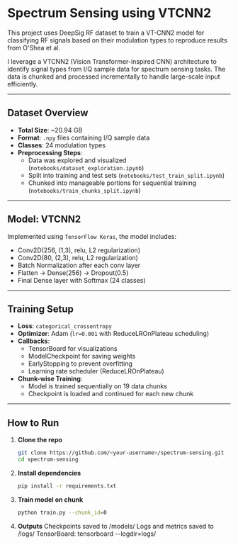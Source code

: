 # Spectrum Sensing using VTCNN2

This project uses DeepSig RF dataset to train a VT-CNN2 model for classifying RF signals based on their modulation types to reproduce results from O'Shea et al.

I leverage a VTCNN2 (Vision Transformer-inspired CNN) architecture to identify signal types from I/Q sample data for spectrum sensing tasks. The data is chunked and processed incrementally to handle large-scale input efficiently.

---

## Dataset Overview

- **Total Size**: ~20.94 GB
- **Format**: `.npy` files containing I/Q sample data
- **Classes**: 24 modulation types
- **Preprocessing Steps**:
  - Data was explored and visualized (`notebooks/dataset_exploration.ipynb`)
  - Split into training and test sets (`notebooks/test_train_split.ipynb`)
  - Chunked into manageable portions for sequential training (`notebooks/train_chunks_split.ipynb`)

---

## Model: VTCNN2

Implemented using `TensorFlow Keras`, the model includes:

- Conv2D(256, (1,3), relu, L2 regularization)
- Conv2D(80, (2,3), relu, L2 regularization)
- Batch Normalization after each conv layer
- Flatten → Dense(256) → Dropout(0.5)
- Final Dense layer with Softmax (24 classes)

---

## Training Setup

- **Loss**: `categorical_crossentropy`
- **Optimizer**: Adam (`lr=0.001` with ReduceLROnPlateau scheduling)
- **Callbacks**:
  - TensorBoard for visualizations
  - ModelCheckpoint for saving weights
  - EarlyStopping to prevent overfitting
  - Learning rate scheduler (ReduceLROnPlateau)
- **Chunk-wise Training**:
  - Model is trained sequentially on 19 data chunks
  - Checkpoint is loaded and continued for each new chunk

---

## How to Run

1. **Clone the repo**
   ```bash
   git clone https://github.com/<your-username>/spectrum-sensing.git
   cd spectrum-sensing

2. **Install dependencies**
   ```bash
   pip install -r requirements.txt

3. **Train model on chunk**
   ```bash
   python train.py --chunk_id=0
3. **Outputs**
  Checkpoints saved to /models/
  Logs and metrics saved to /logs/
  TensorBoard: tensorboard --logdir=logs/

